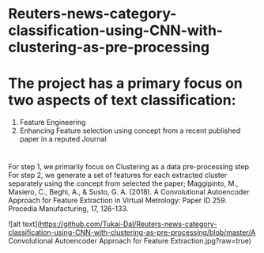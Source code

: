 # Reuters-news-category-classification-using-CNN-with-clustering-as-pre-processing
# The project has a primary focus on two aspects of text classification:
1. Feature Engineering 
2. Enhancing Feature selection using concept from a recent published paper in a reputed Journal 
#
For step 1, we primarily focus on Clustering as a data pre-processing step <br />
For step 2, we generate a set of features for each extracted cluster separately using the concept from selected the paper; Maggipinto, M., Masiero, C., Beghi, A., & Susto, G. A. (2018). A Convolutional Autoencoder Approach for Feature Extraction in Virtual Metrology: Paper ID 259. Procedia Manufacturing, 17, 126-133.

![alt text](https://github.com/Tukai-Dal/Reuters-news-category-classification-using-CNN-with-clustering-as-pre-processing/blob/master/A Convolutional Autoencoder Approach for Feature Extraction.jpg?raw=true)
